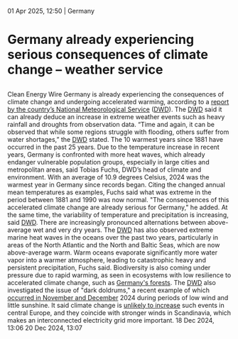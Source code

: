 01 Apr 2025, 12:50
| 
Germany
# Germany already experiencing serious consequences of climate change – weather service
## 
Clean Energy Wire
Germany is already experiencing the consequences of climate change and undergoing accelerated warming, according to a [report by the country’s National Meteorological Service](https://www.dwd.de/DE/presse/pressemitteilungen/DE/2025/20250401_pressemitteilung_klima-pk_news.html?nn=16210) ([DWD](https://www.cleanenergywire.org/experts/dwd-germanys-national-meteorological-service)). The [DWD](https://www.cleanenergywire.org/experts/dwd-germanys-national-meteorological-service) said it can already deduce an increase in extreme weather events such as heavy rainfall and droughts from observation data. “Time and again, it can be observed that while some regions struggle with flooding, others suffer from water shortages,” the [DWD](https://www.cleanenergywire.org/experts/dwd-germanys-national-meteorological-service) stated.
The 10 warmest years since 1881 have occurred in the past 25 years. Due to the temperature increase in recent years, Germany is confronted with more heat waves, which already endanger vulnerable population groups, especially in large cities and metropolitan areas, said Tobias Fuchs, DWD’s head of climate and environment. With an average of 10.9 degrees Celsius, 2024 was the warmest year in Germany since records began. Citing the changed annual mean temperatures as examples, Fuchs said what was extreme in the period between 1881 and 1990 was now normal. "The consequences of this accelerated climate change are already serious for Germany," he added.
At the same time, the variability of temperature and precipitation is increasing, said [DWD](https://www.cleanenergywire.org/experts/dwd-germanys-national-meteorological-service). There are increasingly pronounced alternations between above-average wet and very dry years. The [DWD](https://www.cleanenergywire.org/experts/dwd-germanys-national-meteorological-service) has also observed extreme marine heat waves in the oceans over the past two years, particularly in areas of the North Atlantic and the North and Baltic Seas, which are now above-average warm. Warm oceans evaporate significantly more water vapor into a warmer atmosphere, leading to catastrophic heavy and persistent precipitation, Fuchs said.
Biodiversity is also coming under pressure due to rapid warming, as seen in ecosystems with low resilience to accelerated climate change, such as [Germany's forests](https://www.cleanenergywire.org/news/germanys-forests-no-longer-carbon-sink-now-net-emitters-report). The [DWD](https://www.cleanenergywire.org/experts/dwd-germanys-national-meteorological-service) also investigated the issue of "dark doldrums," a recent example of which [occurred in November and December](https://www.cleanenergywire.org/news/climate-change-unlikely-increase-dunkelflaute-events-central-europe-weather-service) 2024 during periods of low wind and little sunshine. It said climate change is [unlikely to increase](https://www.cleanenergywire.org/news/climate-change-unlikely-increase-dunkelflaute-events-central-europe-weather-service) such events in central Europe, and they coincide with stronger winds in Scandinavia, which makes an interconnected electricity grid more important.
18 Dec 2024, 13:06
20 Dec 2024, 13:07